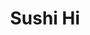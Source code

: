 ---
layout: place
title: "Sushi Hi"
permalink: /texas/austin/sushi-hi.html
stateAbbr: TX
stateName: Texas
cityName: Austin
seo:
  name: "Sushi Hi"
  type: Restaurant
  links: http://www.sushi-hi.co/
description: "Looking for sushi in Austin, Texas? Check out Sushi Hi for a delightful Japanese dining experience. Enjoy a variety of sushi and other dishes in a welcoming ..."
place_id: ChIJC7b7nX-1RIYRoIZw3hX1rtg
photos:
  - name: >-
      places/ChIJC7b7nX-1RIYRoIZw3hX1rtg/photos/AeeoHcLVUYhT_E7DRXUgPPczSWEx2hsNAc11_VvsDSIEBZC3u--5bKk1IcqJrVtDNr2jTk01cOj-DxmnjlLqXe-VXKiW1_cJzc8zK7p5raiJOmebLplz6RkDDvRwDfX1fnXOu4ex-WDpweGVMU1V5Ocxp9oGZ0krn_9At0wQk4WiwgHOQQRWJsZoszf1yKXjnGbSc9F_ikpjbN9NU5R0osytPuTVD7Q85wogI9y-tCfDUBt-O1NVNjuQHp8xedK7KTiqTWpubMtWakPkJCqlX2C2oldiRQi6952faBEPUIdvNUoKcg
    widthPx: 4032
    heightPx: 3024
    authorAttributions:
      - displayName: Sushi Hi
        uri: https://maps.google.com/maps/contrib/110988400575971301777
        photoUri: >-
          https://lh3.googleusercontent.com/a/ACg8ocK05TwP5MZJ3WtiL0BLZaCYs5qcNO5x2tk498afQhXoTuxfdQ=s100-p-k-no-mo
    flagContentUri: >-
      https://www.google.com/local/imagery/report/?cb_client=maps_api_places.places_api&image_key=!1e10!2sAF1QipMMgCNVkEY10UJuyaK3cA_sDergn3fz9sG4LBMC&hl=en-US
    googleMapsUri: >-
      https://www.google.com/maps/place//data=!3m4!1e2!3m2!1sAF1QipMMgCNVkEY10UJuyaK3cA_sDergn3fz9sG4LBMC!2e10!4m2!3m1!1s0x8644b57f9dfbb60b:0xd8aef515de7086a0
  - name: >-
      places/ChIJC7b7nX-1RIYRoIZw3hX1rtg/photos/AeeoHcJpKp0QUCC7kaJJmOo3Trm9HizHuLzzdouAS-BUz7bEimo-GFLHnFZEUmSL3akF0LQQ6NVD6l0CAHtdMjEhjv4MdQ3bnCVhYfhijBEYQXPdwpxWnJx3uMU2nIT2wsR1eH8RQAStPrKDspDxpF6GcuMuNKF0bZDeB4KTdin3xW5sV_bF3BgHNDFICzSuX3yaiWWjIpO_dH30JQKz32i_zv4t3ARlkzH-0tyd_VuWCHVn_Ya5gmnRxX-F3wGXyQEspCpMpzEcuZGvh9AxEOiXB2EWF8iu0cqnm6l5ifP5OTV85I_dPiZEZmXHNLGZLMZP_8_TLlPCOk8yD-Lo9QwFx3-ChiatpKsP7KJntrdDNECo32585butfZnmbe8hCrOuVRTrNvHaKVNFk1HT4WrPRetQ76TJtJX9FT6hPCBoRQkvMA
    widthPx: 4032
    heightPx: 3024
    authorAttributions:
      - displayName: thomas tweedel
        uri: https://maps.google.com/maps/contrib/111895424568627219192
        photoUri: >-
          https://lh3.googleusercontent.com/a-/ALV-UjX_9iqBqkMG0ROCvbqbaHI0sHNqij6jnYaH6vKLuGVgffHYvmXf=s100-p-k-no-mo
    flagContentUri: >-
      https://www.google.com/local/imagery/report/?cb_client=maps_api_places.places_api&image_key=!1e10!2sCIHM0ogKEICAgIChv_ipEg&hl=en-US
    googleMapsUri: >-
      https://www.google.com/maps/place//data=!3m4!1e2!3m2!1sCIHM0ogKEICAgIChv_ipEg!2e10!4m2!3m1!1s0x8644b57f9dfbb60b:0xd8aef515de7086a0
  - name: >-
      places/ChIJC7b7nX-1RIYRoIZw3hX1rtg/photos/AeeoHcIjsXs6fyqvhGJvVjCsqCLMgSmAvV5_AFydohE-bmsHq4fyK53oBnRkrZGhahsX5jq0RaVgdWDaQwb23SiigipSvJWLfbzXo-bK8fUg6X3hY2sKr91gVZi3VQHw_QZ596cGT6UkxDRfr-J5nT4OY32ABNDASu_vLqVKqHcYaI4teVH2AnUoJ5u9QXKPYBPBY8JdtiX-XniUNKxb7imKJtMh55RSfN8zmQPA7-Y-HArsN7nZuBkF1od-76oEtqg-bHszsmJ9exWXhpv4KvueeBs2MvFJ3k0ohi-CCoklCti0dQ
    widthPx: 4000
    heightPx: 3000
    authorAttributions:
      - displayName: Sushi Hi
        uri: https://maps.google.com/maps/contrib/110988400575971301777
        photoUri: >-
          https://lh3.googleusercontent.com/a/ACg8ocK05TwP5MZJ3WtiL0BLZaCYs5qcNO5x2tk498afQhXoTuxfdQ=s100-p-k-no-mo
    flagContentUri: >-
      https://www.google.com/local/imagery/report/?cb_client=maps_api_places.places_api&image_key=!1e10!2sAF1QipNA3MReVtwgeo8i9spttwotYytWz8miR04rD2Go&hl=en-US
    googleMapsUri: >-
      https://www.google.com/maps/place//data=!3m4!1e2!3m2!1sAF1QipNA3MReVtwgeo8i9spttwotYytWz8miR04rD2Go!2e10!4m2!3m1!1s0x8644b57f9dfbb60b:0xd8aef515de7086a0
  - name: >-
      places/ChIJC7b7nX-1RIYRoIZw3hX1rtg/photos/AeeoHcI_FU__ek4kflTwMibsVz1KMYpUpj5GwnNsx2GG2msVYE_h-eAC35OO1WFCRLNL5BUlPA1kOmx-YZFORSg5WzKCZjrfhxW4SndJFNi2koasOMIFGk8l-tNaPRxndNVAI6USCV95b7r8D4WTIu79nBGF85Gxz1Uw2ATkGcmNG8uiw6ULfkH_I2x6iGz8BnHb3StO_kPGwGZzk9OINrHA4b_9QxEiVj2m-nCnoM0L3pmqXTJgepygovjL9B7ytzpwvBJFpc0pgly3_DjrTyFzYtDpeH2MbxUAkkRqb5jntRQaqeFzIZQPJbBNLS0W7euH5vbL2QgdYI_YqBvp9Btj2oQTcs_7pKYConwMYcNhFjyd60lLZuDbjZ6YIChgGdVOlJ5q6aqH6WuDF_0fv0RMvxPy3joVX7WimuvuqKmJfqaVAQ
    widthPx: 3024
    heightPx: 4032
    authorAttributions:
      - displayName: Jay J.
        uri: https://maps.google.com/maps/contrib/113144595805081781767
        photoUri: >-
          https://lh3.googleusercontent.com/a-/ALV-UjVzdDbAWsOsZMpiHp-lao99tc_9j-VhZNV6Sr6XMG1D9bzzn6jr=s100-p-k-no-mo
    flagContentUri: >-
      https://www.google.com/local/imagery/report/?cb_client=maps_api_places.places_api&image_key=!1e10!2sCIHM0ogKEICAgICHjcD4Hg&hl=en-US
    googleMapsUri: >-
      https://www.google.com/maps/place//data=!3m4!1e2!3m2!1sCIHM0ogKEICAgICHjcD4Hg!2e10!4m2!3m1!1s0x8644b57f9dfbb60b:0xd8aef515de7086a0
  - name: >-
      places/ChIJC7b7nX-1RIYRoIZw3hX1rtg/photos/AeeoHcKX8UYDxDBOrY82gAq5yttU48n78cdWbj0D3GFUTkbanSpm47vfSCD08KmEUPr4AdsYjLyyG1WgsoivjRo-iQ5whHxGp6T8GiBjy7GzI8yBJvEc-BxwQR0CLH2mHSwCRA-XyuYdouwQe0xgpeorIBisNaHZG3snFxyLwnZM4nHbeXVmjMBQWuncx0eYzIQcMHBeAIKacl8cUqgkYGwm91HQsoXDQhYnrb7jPli_-YRPgqkbtLkNmsv5m6s5HfHTs4QkCiqPIdf0E-x7ltknfFXLPZW06DUdUJR8gkq4hOHgwg
    widthPx: 3000
    heightPx: 4000
    authorAttributions:
      - displayName: Sushi Hi
        uri: https://maps.google.com/maps/contrib/110988400575971301777
        photoUri: >-
          https://lh3.googleusercontent.com/a/ACg8ocK05TwP5MZJ3WtiL0BLZaCYs5qcNO5x2tk498afQhXoTuxfdQ=s100-p-k-no-mo
    flagContentUri: >-
      https://www.google.com/local/imagery/report/?cb_client=maps_api_places.places_api&image_key=!1e10!2sAF1QipO9d1VUjw16XxjgU9Epwt1SgF-XBKS6yEjNBEHo&hl=en-US
    googleMapsUri: >-
      https://www.google.com/maps/place//data=!3m4!1e2!3m2!1sAF1QipO9d1VUjw16XxjgU9Epwt1SgF-XBKS6yEjNBEHo!2e10!4m2!3m1!1s0x8644b57f9dfbb60b:0xd8aef515de7086a0
  - name: >-
      places/ChIJC7b7nX-1RIYRoIZw3hX1rtg/photos/AeeoHcLUl9hPxCNlRyfmD_lVB05HYKPo5UMw_vgJzS_uIJJKfLSw3ewQEIxLR_w-56zvGQogw02f_uCky5FbKYyXnMkiD7HMfdYjgFaY1doMQQbmOzWqkzc96tVcYDDeRApBW8jsIeH2NstmiyyyKMDAKaeFOM4hurA87Jc-Kb5Sn-OdVQiz1VW355X_7bYCQsfEVEzCCUi7xAOixw3sWHdQCmNM7Gz6RlGFVEtRRa5l_krqeayKqKhgfq9SB8pEYDPcNG6zwUTyBFaIl-c2531ubidxbNR5NCuQ0tz90jYZ-ZHvqD9BcFkS_aPximQaaiwFpwgCGHubqZeScSp6DDB0jOTiv81GLz12fZoRCUzv2qC93cmO2isGkN2vIT5ehDtCxhv4_uAj_vOGoQiVyG9gwKa2X9OmbFjTdo063LTxJGZYoA
    widthPx: 4096
    heightPx: 3072
    authorAttributions:
      - displayName: Miguel Archundia
        uri: https://maps.google.com/maps/contrib/103079926819670398981
        photoUri: >-
          https://lh3.googleusercontent.com/a-/ALV-UjW9tcwRk9Al9NxC-OIHPCLgefZyOPfiWzkskueAoZFwG21aSenU=s100-p-k-no-mo
    flagContentUri: >-
      https://www.google.com/local/imagery/report/?cb_client=maps_api_places.places_api&image_key=!1e10!2sCIHM0ogKEICAgIC1hYSzDw&hl=en-US
    googleMapsUri: >-
      https://www.google.com/maps/place//data=!3m4!1e2!3m2!1sCIHM0ogKEICAgIC1hYSzDw!2e10!4m2!3m1!1s0x8644b57f9dfbb60b:0xd8aef515de7086a0
  - name: >-
      places/ChIJC7b7nX-1RIYRoIZw3hX1rtg/photos/AeeoHcJynWLs2pQmEu-YRYu5o29z2mdlPPCNs9O2h-671JRU0utRkgqiZ8eAayqfp9_e2xXEaZwk2w78GFxnC6Ge_XRfDwJ4G46WNwIz31S_i-XBJ9j1JOc071skrsdpYKINY4c7NpbTa0HJGjeUq60PkPsxMHhANqYQZr1emdkIm3n5_YOuGau88WqJrd9UUfA6yjrYVcwBr4fWtQLkXgbDqn47FyroUCd-YZbkvXbUOvEXpDv06guYQXQMzlHXaiSpM-8sWZ4ss7Fps3t1cG_2nDk7YNRyApUNzHbtpwgkH_SsjSD83_ZxbUZmcKcRDMnyYPQ_Zk5-mg1u9wgwBoCBRt6EecFdJtxiRn-sMauTSnJ3BNjfbSoMTovRdc1YKPCaFusp2KGDDzDygrlqXl7oYO1s9JIH4XvUHg4OvAw4X8o
    widthPx: 4032
    heightPx: 3024
    authorAttributions:
      - displayName: Breanne Campos
        uri: https://maps.google.com/maps/contrib/113131602967010383229
        photoUri: >-
          https://lh3.googleusercontent.com/a-/ALV-UjUM83n9DwUBPkKDAwxInytOlNoNoriFdmwFbpIfQ7anRzIOA033=s100-p-k-no-mo
    flagContentUri: >-
      https://www.google.com/local/imagery/report/?cb_client=maps_api_places.places_api&image_key=!1e10!2sCIHM0ogKEICAgIC25tfRJg&hl=en-US
    googleMapsUri: >-
      https://www.google.com/maps/place//data=!3m4!1e2!3m2!1sCIHM0ogKEICAgIC25tfRJg!2e10!4m2!3m1!1s0x8644b57f9dfbb60b:0xd8aef515de7086a0
  - name: >-
      places/ChIJC7b7nX-1RIYRoIZw3hX1rtg/photos/AeeoHcLxwpu2Ndxc3IJFBtqt-Fpx9lyyQQ9w5FMKMXRgtFT8Ilk7fKKlA95pHIyh7WylQFP1_VPZQdGi8rDzrMKVHDbf2FEre1d2CeTYTtdOrODMvEk9vzrW5JS01yK9Or3cu9H7bSC3y3jywdjAt0re_Th1JLYK9gSpKwejL0cZPLA85V56cKGU5aEBvGtHEvfLopM4yepCnurT4xAPXpALjn7NZoILoKmpWlXLWpChBY3V6PGfjLFcZz7x6RdWih4tlAAXDRqLdkpqPF9MGFm3aNJp-nNc_Ygr1keRdphOA3GwvOHaHTOU4byliITGtBHXO1YdlzRryoV9mL1rYqyhMubfTWVoDfwdS2g-9vKvSZE8NMkKkhdc1jylEwg6irItxhRa2cfReQIUiem8LiNji1WFssi4hiKJIHh_PTqobMt1Vg
    widthPx: 1816
    heightPx: 4032
    authorAttributions:
      - displayName: V Dela Rosa-Goedecke
        uri: https://maps.google.com/maps/contrib/117281806945322125573
        photoUri: >-
          https://lh3.googleusercontent.com/a/ACg8ocICeAGJ2GWMWZL_QoYDIvXBiGIeFTcY2estpWj8MdfXFo8ZUQ=s100-p-k-no-mo
    flagContentUri: >-
      https://www.google.com/local/imagery/report/?cb_client=maps_api_places.places_api&image_key=!1e10!2sCIHM0ogKEICAgIDtn_bNfA&hl=en-US
    googleMapsUri: >-
      https://www.google.com/maps/place//data=!3m4!1e2!3m2!1sCIHM0ogKEICAgIDtn_bNfA!2e10!4m2!3m1!1s0x8644b57f9dfbb60b:0xd8aef515de7086a0
  - name: >-
      places/ChIJC7b7nX-1RIYRoIZw3hX1rtg/photos/AeeoHcKtE-ILoQnlWcwGylCVg6AapTbb6UYgt9Jm6LzpXmu1-pwnsQ9SjDb347DpJkLhs5ZeP4eWBYBdTsKO03VDKYNM8LZLcZpHLsAxps6UBAIez_tmMB3Nzp0tUbsG9BdbM-9Y1V3FeLkebBYry1z0s98EEBQdVeoWTn25PAWWk_zbjWVN8Y3cC9i3JTBpzf8LUl1P3V4f_InW30PuujgP5qfw5BInwjMruhnTO6ZcBAeWFz3BYQ8yYZJ2zQPa5VLzb2vIDK7tTs1HTLCyOBJ7VB_btLJRzpazoN5Ut9gainYD2xdsTe2lBBr5WABNXScE9dQHCxExYA14sI0ObMHUblUpPGb_43XzC35ksUcLxZTl3sSFFlqDjLoHAR4sFHK0dVbsL6osaRB1ntIykwC7YDtFiKHBTt5uhpImdnpCTDDDZXo
    widthPx: 4800
    heightPx: 3600
    authorAttributions:
      - displayName: Joe Patch
        uri: https://maps.google.com/maps/contrib/110194623252225934477
        photoUri: >-
          https://lh3.googleusercontent.com/a-/ALV-UjVOggR5MYbC9i1e8iNFWjX2z9AFc9uW03ytWH2kebMor8dQs86H=s100-p-k-no-mo
    flagContentUri: >-
      https://www.google.com/local/imagery/report/?cb_client=maps_api_places.places_api&image_key=!1e10!2sCIHM0ogKEICAgIDfsfbL1QE&hl=en-US
    googleMapsUri: >-
      https://www.google.com/maps/place//data=!3m4!1e2!3m2!1sCIHM0ogKEICAgIDfsfbL1QE!2e10!4m2!3m1!1s0x8644b57f9dfbb60b:0xd8aef515de7086a0
  - name: >-
      places/ChIJC7b7nX-1RIYRoIZw3hX1rtg/photos/AeeoHcJbuK1VzBs1gk00prBp2elLSUvg2dMZ5zt6FXQA9sBzghnS71hgEOJKFTt2r3kQURQftMO_Zp1bHVSmn-5ZN9anZp-X3V2KA1roSP4t8Cwu07qQrV_hY4P5UloIkozcrnyCCPnGzFlQ6EsBw5Gz9ZqWbla3Lx2DtHMlAnOmirjppCktlNOJCTgwQYYLJndU-olMZZx04bV2WAR_8FIr5ADZ5-jiepfJTx6qWRYTU5mJQ5qeh8r9gESHVewf-OQnD-WHiNGz3FJJXoylODM7OaHX6oAHrEr4sSIvuTKmcm3UigqQTnMABUfkHfiZLMqp-s09gu33gxjxGFTB4pCsC5oOpN9DWwhgL25d8vRKSIBPdDYISQzPy79eLSpt-isNY6K9s2c-AelKrpDk6EhcCSXF3Fm7cZWphZSoyqRf9Jdu5Q
    widthPx: 3600
    heightPx: 4800
    authorAttributions:
      - displayName: Görkem Kıyıcı
        uri: https://maps.google.com/maps/contrib/107504099423646739342
        photoUri: >-
          https://lh3.googleusercontent.com/a/ACg8ocLcCT_hbT2SChG1IgPkXCkYiUWCLYY_38uyP9Idvv_N5njd0q_w=s100-p-k-no-mo
    flagContentUri: >-
      https://www.google.com/local/imagery/report/?cb_client=maps_api_places.places_api&image_key=!1e10!2sCIHM0ogKEICAgIDvyO6TUg&hl=en-US
    googleMapsUri: >-
      https://www.google.com/maps/place//data=!3m4!1e2!3m2!1sCIHM0ogKEICAgIDvyO6TUg!2e10!4m2!3m1!1s0x8644b57f9dfbb60b:0xd8aef515de7086a0
address: 8557 Research Blvd Suite 146, Austin, TX 78758, USA
street: 8557 Research Blvd Suite 146
city: Austin
state: TX
zip: '78758'
country: USA
neighborhood: North Austin Civic Association
latitude: '30.361807'
longitude: '-97.715413'
accessibility_options:
  wheelchairAccessibleParking: true
  wheelchairAccessibleEntrance: true
  wheelchairAccessibleRestroom: true
  wheelchairAccessibleSeating: true
business_status: OPERATIONAL
name: Sushi Hi
google_maps_links:
  directionsUri: >-
    https://www.google.com/maps/dir//''/data=!4m7!4m6!1m1!4e2!1m2!1m1!1s0x8644b57f9dfbb60b:0xd8aef515de7086a0!3e0
  placeUri: https://maps.google.com/?cid=15613686432415123104
  writeAReviewUri: >-
    https://www.google.com/maps/place//data=!4m3!3m2!1s0x8644b57f9dfbb60b:0xd8aef515de7086a0!12e1
  reviewsUri: >-
    https://www.google.com/maps/place//data=!4m4!3m3!1s0x8644b57f9dfbb60b:0xd8aef515de7086a0!9m1!1b1
  photosUri: >-
    https://www.google.com/maps/place//data=!4m3!3m2!1s0x8644b57f9dfbb60b:0xd8aef515de7086a0!10e5
primary_type: Sushi Restaurant
opening_hours:
  regular: null
  current: null
secondary_opening_hours:
  regular:
    weekdayDescriptions: null
    type: null
  current:
    weekdayDescriptions: null
    type: null
phone: (512) 477-8433
price_level: PRICE_LEVEL_INEXPENSIVE
price_range: $10 &ndash; $20
rating: '4.5'
rating_count: 578
website: http://www.sushi-hi.co/
reviews: null
parking_options: null
payment_options: null
allow_dogs: null
curbside_pickup: null
delivery: null
dine_in: null
good_for_children: null
good_for_groups: null
good_for_sports: null
live_music: null
menu_for_children: null
outdoor_seating: null
reservable: null
restroom: null
serves_beer: null
serves_breakfast: null
serves_brunch: null
serves_cocktails: null
serves_coffee: null
serves_dinner: null
serves_dessert: null
serves_lunch: null
serves_vegetarian_food: null
serves_wine: null
takeout: null
summary: null

---